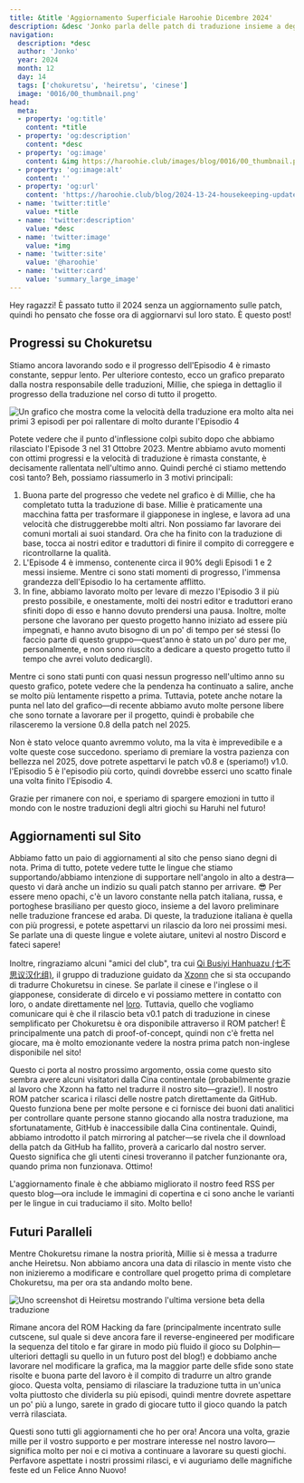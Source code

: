 ```yaml
---
title: &title 'Aggiornamento Superficiale Haroohie Dicembre 2024'
description: &desc 'Jonko parla delle patch di traduzione insieme a degli aggiornamenti sul sito e dei prossimi post del blog.'
navigation:
  description: *desc
  author: 'Jonko'
  year: 2024
  month: 12
  day: 14
  tags: ['chokuretsu', 'heiretsu', 'cinese']
  image: '0016/00_thumbnail.png'
head:
  meta:
  - property: 'og:title'
    content: *title
  - property: 'og:description'
    content: *desc
  - property: 'og:image'
    content: &img https://haroohie.club/images/blog/0016/00_thumbnail.png
  - property: 'og:image:alt'
    content: ''
  - property: 'og:url'
    content: 'https://haroohie.club/blog/2024-13-24-housekeeping-update'
  - name: 'twitter:title'
    value: *title
  - name: 'twitter:description'
    value: *desc
  - name: 'twitter:image'
    value: *img
  - name: 'twitter:site'
    value: '@haroohie'
  - name: 'twitter:card'
    value: 'summary_large_image'
---
```


Hey ragazzi! È passato tutto il 2024 senza un aggiornamento sulle patch, quindi ho pensato che fosse ora di aggiornarvi sul loro stato. È questo post!

## Progressi su Chokuretsu

Stiamo ancora lavorando sodo e il progresso dell'Episodio 4 è rimasto constante, seppur lento. Per ulteriore contesto, ecco un grafico preparato dalla nostra responsabile delle traduzioni, Millie, che spiega in dettaglio il progresso della traduzione nel corso di tutto il progetto.

![Un grafico che mostra come la velocità della traduzione era molto alta nei primi 3 episodi per poi rallentare di molto durante l'Episodio 4](/images/blog/0016/01_translation_rate.png)

Potete vedere che il punto d'inflessione colpì subito dopo che abbiamo rilasciato l'Episode 3 nel 31 Ottobre 2023. Mentre abbiamo avuto momenti con ottimi progressi e la velocità di traduzione è rimasta constante, è decisamente rallentata nell'ultimo anno. Quindi perché ci stiamo mettendo così tanto? Beh, possiamo riassumerlo in 3 motivi principali:

1. Buona parte del progresso che vedete nel grafico è di Millie, che ha completato tutta la traduzione di base. Millie è praticamente una macchina fatta per trasformare il giapponese in inglese, e lavora ad una velocità che distruggerebbe molti altri. Non possiamo far lavorare dei comuni mortali ai suoi standard. Ora che ha finito con la traduzione di base, tocca ai nostri editor e traduttori di finire il compito di correggere e ricontrollarne la qualità.
2. L'Episode 4 è immenso, contenente circa il 90% degli Episodi 1 e 2 messi insieme. Mentre ci sono stati momenti di progresso, l'immensa grandezza dell'Episodio lo ha certamente afflitto.
3. In fine, abbiamo lavorato molto per levare di mezzo l'Episodio 3 il più presto possibile, e onestamente, molti dei nostri editor e traduttori erano sfiniti dopo di esso e hanno dovuto prendersi una pausa. Inoltre, molte persone che lavorano per questo progetto hanno iniziato ad essere più impegnati, e hanno avuto bisogno di un po' di tempo per sé stessi (Io faccio parte di questo gruppo&mdash;quest'anno è stato un po' duro per me, personalmente, e non sono riuscito a dedicare a questo progetto tutto il tempo che avrei voluto dedicargli).

Mentre ci sono stati punti con quasi nessun progresso nell'ultimo anno su questo grafico, potete vedere che la pendenza ha continuato a salire, anche se molto più lentamente rispetto a prima. Tuttavia, potete anche notare la punta nel lato del grafico&mdash;di recente abbiamo avuto molte persone libere che sono tornate a lavorare per il progetto, quindi è probabile che rilasceremo la versione 0.8 della patch nel 2025.

Non è stato veloce quanto avremmo voluto, ma la vita è imprevedibile e a volte queste cose succedono. speriamo di premiare la vostra pazienza con bellezza nel 2025, dove potrete aspettarvi le patch v0.8 e (speriamo!) v1.0. l'Episodio 5 è l'episodio più corto, quindi dovrebbe esserci uno scatto finale una volta finito l'Episodio 4.

Grazie per rimanere con noi, e speriamo di spargere emozioni in tutto il mondo con le nostre traduzioni degli altri giochi su Haruhi nel futuro!

## Aggiornamenti sul Sito

Abbiamo fatto un paio di aggiornamenti al sito che penso siano degni di nota. Prima di tutto, potete vedere tutte le lingue che stiamo supportando/abbiamo intenzione di supportare nell'angolo in alto a destra&mdash;questo vi darà anche un indizio su quali patch stanno per arrivare. 😎 Per essere meno opachi, c'è un lavoro constante nella patch italiana, russa, e portoghese brasiliano per questo gioco, insieme a del lavoro preliminare nelle traduzione francese ed araba. Di queste, la traduzione italiana è quella con più progressi, e potete aspettarvi un rilascio da loro nei prossimi mesi. Se parlate una di queste lingue e volete aiutare, unitevi al nostro Discord e fateci sapere!

Inoltre, ringraziamo alcuni "amici del club", tra cui [Qi Busiyi Hanhuazu (七不思议汉化组)](/friend/qi-busiyi-hanhuazu), il gruppo di traduzione guidato da [Xzonn](/author/xzonn) che si sta occupando di tradurre Chokuretsu in cinese. Se parlate il cinese e l'inglese o il giapponese, considerate di dircelo e vi possiamo mettere in contatto con loro, o andate direttamente nel [loro](https://7.xzonn.top/). Tuttavia, quello che vogliamo comunicare qui è che il rilascio beta v0.1 patch di traduzione in cinese semplificato per Chokuretsu è ora disponibile attraverso il ROM patcher! È principalmente una patch di proof-of-concept, quindi non c'è fretta nel giocare, ma è molto emozionante vedere la nostra prima patch non-inglese disponibile nel sito!

Questo ci porta al nostro prossimo argomento, ossia come questo sito sembra avere alcuni visitatori dalla Cina continentale (probabilmente grazie al lavoro che Xzonn ha fatto nel tradurre il nostro sito&mdash;grazie!). Il nostro ROM patcher scarica i rilasci delle nostre patch direttamente da GitHub. Questo funziona bene per molte persone e ci fornisce dei buoni dati analitici per controllare quante persone stanno giocando alla nostra traduzione, ma sfortunatamente, GitHub è inaccessibile dalla Cina continentale. Quindi, abbiamo introdotto il patch mirroring al patcher&mdash;se rivela che il download della patch da GitHub ha fallito, proverà a caricarlo dal nostro server. Questo significa che gli utenti cinesi troveranno il patcher funzionante ora, quando prima non funzionava. Ottimo!

L'aggiornamento finale è che abbiamo migliorato il nostro feed RSS per questo blog&mdash;ora include le immagini di copertina e ci sono anche le varianti per le lingue in cui traduciamo il sito. Molto bello!

## Futuri Paralleli

Mentre Chokuretsu rimane la nostra priorità, Millie si è messa a tradurre anche Heiretsu. Non abbiamo ancora una data di rilascio in mente visto che non inizieremo a modificare e controllare quel progetto prima di completare Chokuretsu, ma per ora sta andando molto bene.

![Uno screenshot di Heiretsu mostrando l'ultima versione beta della traduzione](/images/blog/0016/02_heiretsu_preview.png)

Rimane ancora del ROM Hacking da fare (principalmente incentrato sulle cutscene, sul quale si deve ancora fare il reverse-engineered per modificare la sequenza del titolo e far girare in modo più fluido il gioco su Dolphin&mdash;ulteriori dettagli su quello in un futuro post del blog!) e dobbiamo anche lavorare nel modificare la grafica, ma la maggior parte delle sfide sono state risolte e buona parte del lavoro è il compito di tradurre un altro grande gioco. Questa volta, pensiamo di rilasciare la traduzione tutta in un'unica volta piuttosto che dividerla su più episodi, quindi mentre dovrete aspettare un po' più a lungo, sarete in grado di giocare tutto il gioco quando la patch verrà rilasciata.

Questi sono tutti gli aggiornamenti che ho per ora! Ancora una volta, grazie mille per il vostro supporto e per mostrare interesse nel nostro lavoro&mdash;significa molto per noi e ci motiva a continuare a lavorare su questi giochi. Perfavore aspettate i nostri prossimi rilasci, e vi auguriamo delle magnifiche feste ed un Felice Anno Nuovo!